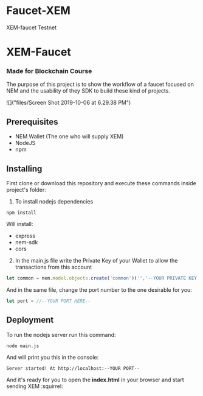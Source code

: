 # Faucet-XEM
XEM-faucet Testnet
# XEM-Faucet
### Made for Blockchain Course
The purpose of this project is to show the workflow of a faucet focused on NEM and the usability of they SDK to build these kind of projects.  

![]("files/Screen Shot 2019-10-06 at 6.29.38 PM")

## Prerequisites
* NEM Wallet (The one who will supply XEM)
* NodeJS
* npm


## Installing
First clone or download this repository and execute these commands inside project's folder: 

1. To install nodejs dependencies
```
npm install
```
Will install:
  * express
  * nem-sdk
  * cors

2. In the main.js file write the Private Key of your Wallet to allow the transactions from this account
```javascript
let common = nem.model.objects.create('common')('','--YOUR PRIVATE KEY HERE--');
```
  And in the same file, change the port number to the one desirable for you:
```javascript
let port = //--YOUR PORT HERE-- 
```
  

## Deployment
To run the nodejs server run this command:

```
node main.js
```
And will print you this in the console:
 ```
 Server started! At http://localhost:--YOUR PORT--
 ```
And it's ready for you to open the **index.html** in your browser and start sending XEM :squirrel:
